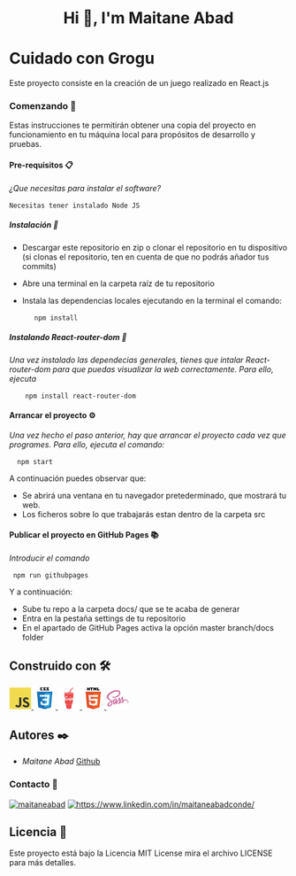 <h1 align="center">Hi 👋, I'm Maitane Abad</h1>

# Cuidado con Grogu

Este proyecto consiste en la creación de un juego realizado en React.js

### Comenzando 🚀

Estas instrucciones te permitirán obtener una copia del proyecto en funcionamiento en tu máquina local para propósitos de desarrollo y pruebas.

#### Pre-requisitos 📋

_¿Que necesitas para instalar el software?_

    Necesitas tener instalado Node JS

##### Instalación 🔧

- Descargar este repositorio en zip o clonar el repositorio en tu dispositivo (si clonas el repositorio, ten en cuenta de que no podrás añador tus commits)
- Abre una terminal en la carpeta raíz de tu repositorio
- Instala las dependencias locales ejecutando en la terminal el comando:

         npm install

##### Instalando React-router-dom 🔧

_Una vez instalado las dependecias generales, tienes que intalar React-router-dom para que puedas visualizar la web correctamente. Para ello, ejecuta_

        npm install react-router-dom

#### Arrancar el proyecto ⚙️

_Una vez hecho el paso anterior, hay que arrancar el proyecto cada vez que programes. Para ello, ejecuta el comando:_

      npm start

A continuación puedes observar que:

- Se abrirá una ventana en tu navegador pretederminado, que mostrará tu web.
- Los ficheros sobre lo que trabajarás estan dentro de la carpeta src

#### Publicar el proyecto en GitHub Pages 📚

_Introducir el comando_

     npm run githubpages

Y a continuación:

- Sube tu repo a la carpeta docs/ que se te acaba de generar
- Entra en la pestaña settings de tu repositorio
- En el apartado de GitHub Pages activa la opción master branch/docs folder

## Construido con 🛠️️

<p align="left"> <a href="https://developer.mozilla.org/en-US/docs/Web/JavaScript" target="_blank" rel="noreferrer"><img src="https://raw.githubusercontent.com/devicons/devicon/master/icons/javascript/javascript-original.svg" alt="javascript" width="40" height="40"/> </a><a href="https://www.w3schools.com/css/" target="_blank" rel="noreferrer"><img src="https://raw.githubusercontent.com/devicons/devicon/master/icons/css3/css3-original-wordmark.svg" alt="css3" width="40" height="40"/></a><a href="https://gulpjs.com" target="_blank" rel="noreferrer"> <img src="https://raw.githubusercontent.com/devicons/devicon/master/icons/gulp/gulp-plain.svg" alt="gulp" width="40" height="40"/></a><a href="https://www.w3.org/html/" target="_blank" rel="noreferrer"> <img src="https://raw.githubusercontent.com/devicons/devicon/master/icons/html5/html5-original-wordmark.svg" alt="html5" width="40" height="40"/></a><a href="https://sass-lang.com" target="_blank" rel="noreferrer"> <img src="https://raw.githubusercontent.com/devicons/devicon/master/icons/sass/sass-original.svg" alt="sass" width="40" height="40"/></a></p>

## Autores ✒️

- _Maitane Abad_ [Github](https://github.com/MaitaneAbad)

### Contacto 📱

<a href="https://twitter.com/maitaneabad" target="blank"><img align="center" src="https://raw.githubusercontent.com/rahuldkjain/github-profile-readme-generator/master/src/images/icons/Social/twitter.svg" alt="maitaneabad" height="30" width="40" /></a>
<a href="https://linkedin.com/in/https://www.linkedin.com/in/maitaneabadconde/" target="blank"><img align="center" src="https://raw.githubusercontent.com/rahuldkjain/github-profile-readme-generator/master/src/images/icons/Social/linked-in-alt.svg" alt="https://www.linkedin.com/in/maitaneabadconde/" height="30" width="40" /></a>

## Licencia 📄

Este proyecto está bajo la Licencia MIT License mira el archivo LICENSE para más detalles.

